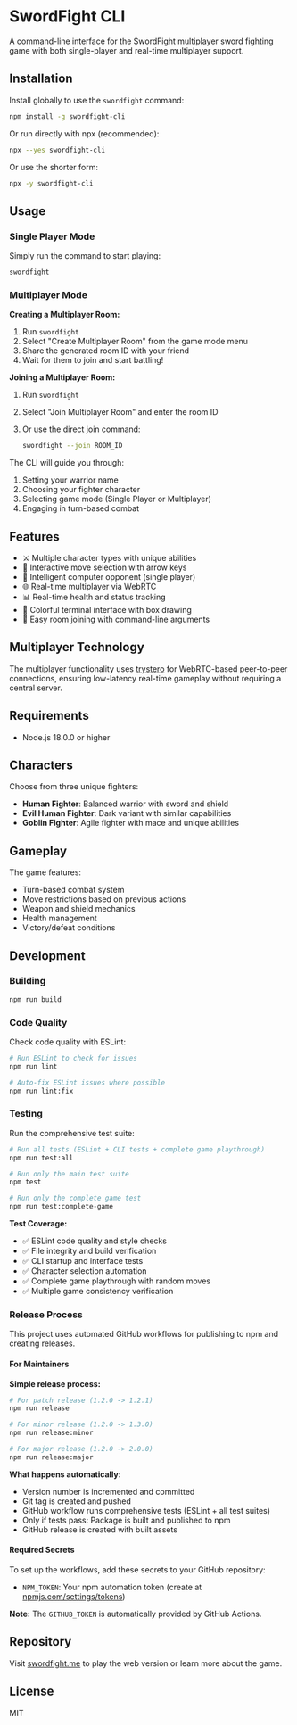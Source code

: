 # SwordFight CLI

A command-line interface for the SwordFight multiplayer sword fighting game with both single-player and real-time multiplayer support.

## Installation

Install globally to use the `swordfight` command:

```bash
npm install -g swordfight-cli
```

Or run directly with npx (recommended):

```bash
npx --yes swordfight-cli
```

Or use the shorter form:

```bash
npx -y swordfight-cli
```

## Usage

### Single Player Mode

Simply run the command to start playing:

```bash
swordfight
```

### Multiplayer Mode

**Creating a Multiplayer Room:**

1. Run `swordfight`
2. Select "Create Multiplayer Room" from the game mode menu
3. Share the generated room ID with your friend
4. Wait for them to join and start battling!

**Joining a Multiplayer Room:**

1. Run `swordfight`
2. Select "Join Multiplayer Room" and enter the room ID
3. Or use the direct join command:

   ```bash
   swordfight --join ROOM_ID
   ```

The CLI will guide you through:

1. Setting your warrior name
2. Choosing your fighter character
3. Selecting game mode (Single Player or Multiplayer)
4. Engaging in turn-based combat

## Features

- ⚔️ Multiple character types with unique abilities
- 🎯 Interactive move selection with arrow keys
- 🤖 Intelligent computer opponent (single player)
- 🌐 Real-time multiplayer via WebRTC
- 📊 Real-time health and status tracking
- 🎨 Colorful terminal interface with box drawing
- 🚪 Easy room joining with command-line arguments

## Multiplayer Technology

The multiplayer functionality uses [trystero](https://github.com/dmotz/trystero) for WebRTC-based peer-to-peer connections, ensuring low-latency real-time gameplay without requiring a central server.

## Requirements

- Node.js 18.0.0 or higher

## Characters

Choose from three unique fighters:

- **Human Fighter**: Balanced warrior with sword and shield
- **Evil Human Fighter**: Dark variant with similar capabilities  
- **Goblin Fighter**: Agile fighter with mace and unique abilities

## Gameplay

The game features:

- Turn-based combat system
- Move restrictions based on previous actions
- Weapon and shield mechanics
- Health management
- Victory/defeat conditions

## Development

### Building

```bash
npm run build
```

### Code Quality

Check code quality with ESLint:

```bash
# Run ESLint to check for issues
npm run lint

# Auto-fix ESLint issues where possible
npm run lint:fix
```

### Testing

Run the comprehensive test suite:

```bash
# Run all tests (ESLint + CLI tests + complete game playthrough)
npm run test:all

# Run only the main test suite
npm test

# Run only the complete game test
npm run test:complete-game
```

**Test Coverage:**

- ✅ ESLint code quality and style checks
- ✅ File integrity and build verification
- ✅ CLI startup and interface tests
- ✅ Character selection automation
- ✅ Complete game playthrough with random moves
- ✅ Multiple game consistency verification

### Release Process

This project uses automated GitHub workflows for publishing to npm and creating releases.

#### For Maintainers

**Simple release process:**

```bash
# For patch release (1.2.0 -> 1.2.1)
npm run release

# For minor release (1.2.0 -> 1.3.0)
npm run release:minor

# For major release (1.2.0 -> 2.0.0)
npm run release:major
```

**What happens automatically:**

- Version number is incremented and committed
- Git tag is created and pushed
- GitHub workflow runs comprehensive tests (ESLint + all test suites)
- Only if tests pass: Package is built and published to npm
- GitHub release is created with built assets

#### Required Secrets

To set up the workflows, add these secrets to your GitHub repository:

- `NPM_TOKEN`: Your npm automation token (create at [npmjs.com/settings/tokens](https://www.npmjs.com/settings/tokens))

**Note:** The `GITHUB_TOKEN` is automatically provided by GitHub Actions.

## Repository

Visit [swordfight.me](https://swordfight.me) to play the web version or learn more about the game.

## License

MIT
